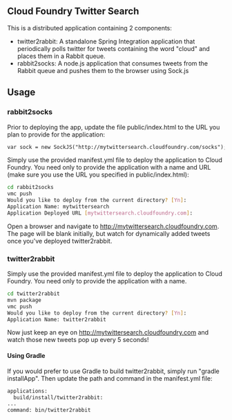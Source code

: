 ## Cloud Foundry Twitter Search

This is a distributed application containing 2 components:

- twitter2rabbit: A standalone Spring Integration application that periodically polls twitter for tweets containing the word "cloud" and places them in a Rabbit queue.
- rabbit2socks: A node.js application that consumes tweets from the Rabbit queue and pushes them to the browser using Sock.js

## Usage

### rabbit2socks
Prior to deploying the app, update the file public/index.html to the URL you plan to provide for the application:

```html
var sock = new SockJS("http://mytwittersearch.cloudfoundry.com/socks");
```

Simply use the provided manifest.yml file to deploy the application to Cloud Foundry.  You need only to provide the application with a name and URL (make sure you use the URL you specified in public/index.html):

```bash
cd rabbit2socks
vmc push
Would you like to deploy from the current directory? [Yn]:
Application Name: mytwittersearch
Application Deployed URL [mytwittersearch.cloudfoundry.com]:
```

Open a browser and navigate to http://mytwittersearch.cloudfoundry.com.  The page will be blank initially, but watch for dynamically added tweets once you've deployed twitter2rabbit.

### twitter2rabbit
Simply use the provided manifest.yml file to deploy the application to Cloud Foundry.  You need only to provide the application with a name.

```bash
cd twitter2rabbit
mvn package
vmc push
Would you like to deploy from the current directory? [Yn]:
Application Name: twitter2rabbit
```

Now just keep an eye on http://mytwittersearch.cloudfoundry.com and watch those new tweets pop up every 5 seconds!

#### Using Gradle
If you would prefer to use Gradle to build twitter2rabbit, simply run "gradle installApp". Then update the path and command in the manifest.yml file:

```bash
applications:
  build/install/twitter2rabbit:
...
command: bin/twitter2rabbit
```





